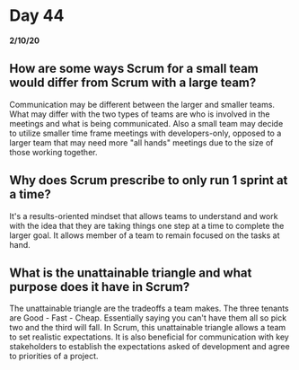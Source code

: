 # Day 44
__2/10/20__

## How are some ways Scrum for a small team would differ from Scrum with a large team?
Communication may be different between the larger and smaller teams. What may differ with the two types of teams are who is involved in the meetings and what is being communicated. Also a small team may decide to utilize smaller time frame meetings with developers-only, opposed to a larger team that may need more "all hands" meetings due to the size of those working together.

## Why does Scrum prescribe to only run 1 sprint at a time?
It's a results-oriented mindset that allows teams to understand and work with the idea that they are taking things one step at a time to complete the larger goal. It allows member of a team to remain focused on the tasks at hand.

## What is the unattainable triangle and what purpose does it have in Scrum?
The unattainable triangle are the tradeoffs a team makes. The three tenants are Good - Fast - Cheap. Essentially saying you can't have them all so pick two and the third will fall. In Scrum, this unattainable triangle allows a team to set realistic expectations. It is also beneficial for communication with key stakeholders to establish the expectations asked of development and agree to priorities of a project.